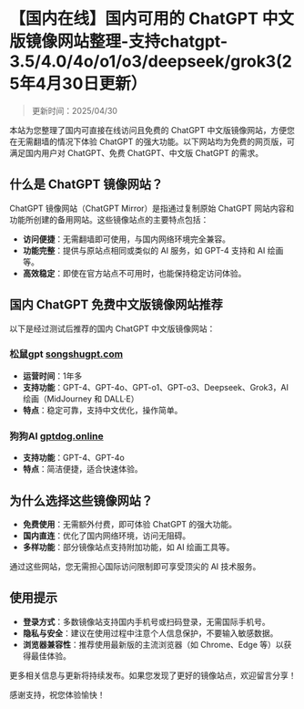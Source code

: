 # 【国内在线】国内可用的 ChatGPT 中文版镜像网站整理-支持chatgpt-3.5/4.0/4o/o1/o3/deepseek/grok3(25年4月30日更新）

> 更新时间：2025/04/30

本站为您整理了国内可直接在线访问且免费的 ChatGPT 中文版镜像网站，方便您在无需翻墙的情况下体验 ChatGPT 的强大功能。以下网站均为免费的网页版，可满足国内用户对 ChatGPT、免费 ChatGPT、中文版 ChatGPT 的需求。

## 什么是 ChatGPT 镜像网站？

ChatGPT 镜像网站（ChatGPT Mirror）是指通过复制原始 ChatGPT 网站内容和功能所创建的备用网站。这些镜像站点的主要特点包括：

- **访问便捷**：无需翻墙即可使用，与国内网络环境完全兼容。
- **功能完整**：提供与原站点相同或类似的 AI 服务，如 GPT-4 支持和 AI 绘画等。
- **高效稳定**：即使在官方站点不可用时，也能保持稳定访问体验。

## 国内 ChatGPT 免费中文版镜像网站推荐

以下是经过测试后推荐的国内 ChatGPT 中文版镜像网站：

### 松鼠gpt [songshugpt.com](https://songshugpt.com)

- **运营时间**：1年多
- **支持功能**：GPT-4、GPT-4o、GPT-o1、GPT-o3、Deepseek、Grok3，AI 绘画（MidJourney 和 DALL·E）
- **特点**：稳定可靠，支持中文优化，操作简单。

### 狗狗AI [gptdog.online](https://gptdog.online)

- **支持功能**：GPT-4、GPT-4o
- **特点**：简洁便捷，适合快速体验。

## 为什么选择这些镜像网站？

- **免费使用**：无需额外付费，即可体验 ChatGPT 的强大功能。
- **国内直连**：优化了国内网络环境，访问无阻碍。
- **多样功能**：部分镜像站点支持附加功能，如 AI 绘画工具等。

通过这些网站，您无需担心国际访问限制即可享受顶尖的 AI 技术服务。

## 使用提示

- **登录方式**：多数镜像站支持国内手机号或扫码登录，无需国际手机号。
- **隐私与安全**：建议在使用过程中注意个人信息保护，不要输入敏感数据。
- **浏览器兼容性**：推荐使用最新版的主流浏览器（如 Chrome、Edge 等）以获得最佳体验。

更多相关信息与更新将持续发布。如果您发现了更好的镜像站点，欢迎留言分享！

感谢支持，祝您体验愉快！
